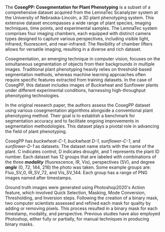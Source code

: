The **CosegPP: Cosegmentation for Plant Phenotyping** is a subset of a comprehensive dataset acquired from the LemnaTec Scanalyzer system at the University of Nebraska-Lincoln, a 3D plant phenotyping system. This extensive dataset encompasses a wide range of plant species, imaging techniques, time points, and experimental samples. The LemnaTec system comprises four imaging chambers, each equipped with distinct camera types designed to capture various perspectives, including visible light, infrared, fluorescent, and near-infrared. The flexibility of chamber lifters allows for versatile imaging, resulting in a diverse and rich dataset.

Cosegmentation, an emerging technique in computer vision, focuses on the simultaneous segmentation of objects from their backgrounds in multiple images. Traditional plant phenotyping heavily relies on threshold-based segmentation methods, whereas machine learning approaches often require specific features extracted from training datasets. In the case of CosegPP, this dataset includes images of Buckwheat and Sunflower plants under different experimental conditions, harnessing high-throughput phenotyping technologies.

In the original research paper, the authors assess the CosegPP dataset using various cosegmentation algorithms alongside a conventional plant phenotyping method. Their goal is to establish a benchmark for segmentation accuracy and to facilitate ongoing improvements in segmentation methodologies. This dataset plays a pivotal role in advancing the field of plant phenotyping.

CosegPP has *buckwheat-C-1*, *buckwheat D-1*, *sunflower-C-1*, and *sunflower-D-1* as datasets. The dataset name starts with the name of the plant. C indicates control, D indicates drought, and 1 represents the plant ID number. Each dataset has 12 groups that are labeled with combinations of the three ***modality*** (fluorescence, IR, Vis), perspectives (SV), and degree ***angle*** (0, 72, 144, 216) the photo was taken. Some example groups are: Fluo_SV_0, IR_SV_72, and Vis_SV_144. Each group has a range of PNG images named after timestamps.

Ground truth images were generated using Photoshop2020's Action feature, which involved Quick Selection, Masking, Mode Conversion, Thresholding, and Inversion steps. Following the creation of a binary mask, two computer scientists assessed and refined each mask for quality by adding or removing pixels. This process resulted in a binary mask for each timestamp, modality, and perspective. Previous studies have also employed Photoshop, either fully or partially, for manual techniques in producing binary masks.
